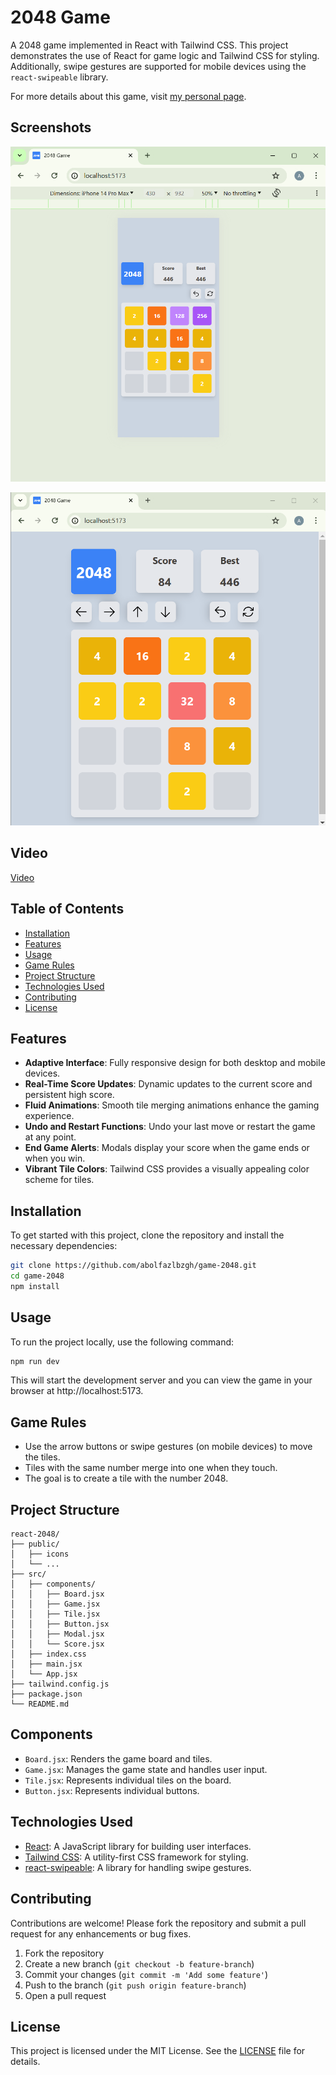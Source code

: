 # 2048 Game

A 2048 game implemented in React with Tailwind CSS. This project demonstrates the use of React for game logic and Tailwind CSS for styling. Additionally, swipe gestures are supported for mobile devices using the `react-swipeable` library.

For more details about this game, visit [my personal page](https://abolfazlbzgh.github.io/#/codeDetail/b837b4eb-f9df-43fc-bd11-72c56975da09).

## Screenshots

!["mobile"](./screenshot-mobile.png)

!["browser"](./screenshot-browser.png)

## Video

[Video](https://github.com/abolfazlbzgh/game-2048/raw/main/video.mp4)


## Table of Contents

- [Installation](#installation)
- [Features](#Features)
- [Usage](#usage)
- [Game Rules](#game-rules)
- [Project Structure](#project-structure)
- [Technologies Used](#technologies-used)
- [Contributing](#contributing)
- [License](#license)

## Features

- **Adaptive Interface**: Fully responsive design for both desktop and mobile devices.
- **Real-Time Score Updates**: Dynamic updates to the current score and persistent high score.
- **Fluid Animations**: Smooth tile merging animations enhance the gaming experience.
- **Undo and Restart Functions**: Undo your last move or restart the game at any point.
- **End Game Alerts**: Modals display your score when the game ends or when you win.
- **Vibrant Tile Colors**: Tailwind CSS provides a visually appealing color scheme for tiles.


## Installation

To get started with this project, clone the repository and install the necessary dependencies:

```bash
git clone https://github.com/abolfazlbzgh/game-2048.git
cd game-2048
npm install
```


## Usage
To run the project locally, use the following command:

```bash
npm run dev
```
This will start the development server and you can view the game in your browser at http://localhost:5173.

## Game Rules

- Use the arrow buttons or swipe gestures (on mobile devices) to move the tiles.
- Tiles with the same number merge into one when they touch.
- The goal is to create a tile with the number 2048.

## Project Structure
```arduino
react-2048/
├── public/
│   ├── icons
│   └── ...
├── src/
│   ├── components/
│   │   ├── Board.jsx
│   │   ├── Game.jsx
│   │   ├── Tile.jsx
│   │   ├── Button.jsx
│   │   ├── Modal.jsx
│   │   └── Score.jsx
│   ├── index.css
│   ├── main.jsx
│   └── App.jsx
├── tailwind.config.js
├── package.json
└── README.md
```
## Components
- `Board.jsx`: Renders the game board and tiles.
- `Game.jsx`: Manages the game state and handles user input.
- `Tile.jsx`: Represents individual tiles on the board.
- `Button.jsx`: Represents individual buttons.

## Technologies Used
- [React](https://react.dev/): A JavaScript library for building user interfaces.
- [Tailwind CSS](https://tailwindcss.com/): A utility-first CSS framework for styling.
- [react-swipeable](https://www.npmjs.com/package/react-swipeable): A library for handling swipe gestures.

## Contributing
Contributions are welcome! Please fork the repository and submit a pull request for any enhancements or bug fixes.

1. Fork the repository
2. Create a new branch (`git checkout -b feature-branch`)
3. Commit your changes (`git commit -m 'Add some feature'`)
4. Push to the branch (`git push origin feature-branch`)
5. Open a pull request

## License
This project is licensed under the MIT License. See the [LICENSE](./LICENSE.txt) file for details.